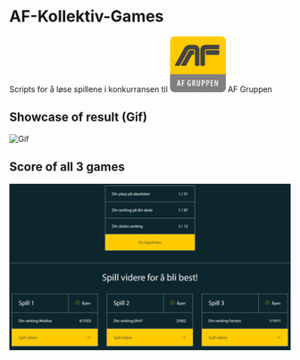 # AF-Kollektiv-Games
Scripts for å løse spillene i konkurransen til <img src=/asset/AF_logo.png width="100"> AF Gruppen



## Showcase of result (Gif)

![Gif](/asset/0hh1.gif)


## Score of all 3 games

<img src=/output/AF_leaderboard.png width="800"><br>





